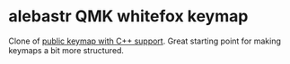 # alebastr QMK whitefox keymap
Clone of [public keymap with C++ support](https://git.alebastr.su/alebastr/qmk-whitefox-keymap).
Great starting point for making keymaps a bit more structured.
